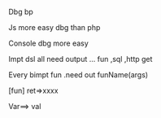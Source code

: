 Dbg bp

Js more easy dbg than php

Console dbg more easy


Impt dsl all need output ...  fun ,sql ,http get


Every bimpt fun .need out funName(args)

[fun] ret=>xxxx


Var==>  val




